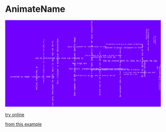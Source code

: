 # AnimateName

![preview](preview-animate-name.png)

[try online](https://guillaume-gomez.github.io/AnimateName)

[from this example](https://codepen.io/dxinteractive/pen/reNpOR)
